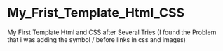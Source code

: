 # My_Frist_Template_Html_CSS
My First Template Html and CSS after Several Tries (I found the Problem that i was adding the symbol / before links in css and images)
